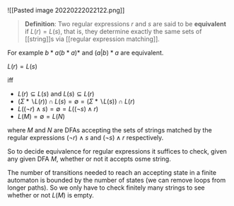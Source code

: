 ![[Pasted image 20220222022122.png]]

> **Definition**: Two regular expressions $r$ and $s$ are said to be **equivalent** if $L(r) = L(s)$, that is, they determine exactly the same sets of [[string]]s via [[regular expression matching]].

For example $b*a(b*a)*$ and $(a|b)*a$ are equivalent.

$L(r) = L(s)$

iff

- $L(r) \subseteq L(s)$ and $L(s) \subseteq L(r)$
- $(\Sigma* \backslash L(r)) \cap L(s) = \emptyset = (\Sigma* \backslash L(s)) \cap L(r)$
- $L((\neg r) \land s) = \emptyset = L((\neg s) \land r)$
- $L(M) = \emptyset = L(N)$

where $M$ and $N$ are DFAs accepting the sets of strings matched by the regular expressions $(\neg r) \land s$ and $(\neg s) \land r$ respectively.

So to decide equivalence for regular expressions it suffices to check, given any given DFA $M$, whether or not it accepts osme string.

The number of transitions needed to reach an accepting state in a finite automaton is bounded by the number of states (we can remove loops from longer paths). So we only have to check finitely many strings to see whether or not $L(M)$ is empty.